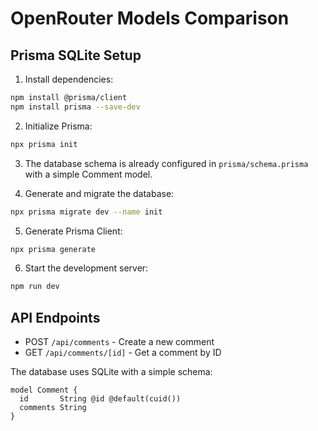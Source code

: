 # OpenRouter Models Comparison

## Prisma SQLite Setup

1. Install dependencies:
```bash
npm install @prisma/client
npm install prisma --save-dev
```

2. Initialize Prisma:
```bash
npx prisma init
```

3. The database schema is already configured in `prisma/schema.prisma` with a simple Comment model.

4. Generate and migrate the database:
```bash
npx prisma migrate dev --name init
```

5. Generate Prisma Client:
```bash
npx prisma generate
```

6. Start the development server:
```bash
npm run dev
```

## API Endpoints

- POST `/api/comments` - Create a new comment
- GET `/api/comments/[id]` - Get a comment by ID

The database uses SQLite with a simple schema:
```prisma
model Comment {
  id       String @id @default(cuid())
  comments String
}
```
